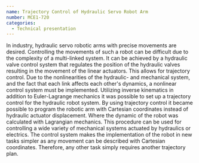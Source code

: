 ```yaml
---
name: Trajectory Control of Hydraulic Servo Robot Arm
number: MCE1-720
categories: 
  - Technical presentation
---
```


In industry, hydraulic servo robotic arms with precise movements are desired. Controlling the movements of such a robot can be difficult due to the complexity of a multi-linked system. It can be achieved by a hydraulic valve control system that regulates the position of the hydraulic valves resulting in the movement of the linear actuators. This allows for trajectory control. Due to the nonlinearities of the hydraulic- and mechanical system, and the fact that each link affects each other's dynamics, a nonlinear control system must be implemented. Utilizing inverse kinematics in addition to Euler-Lagrange mechanics it was possible to set up a trajectory control for the hydraulic robot system. By using trajectory control it became possible to program the robotic arm with Cartesian coordinates instead of hydraulic actuator displacement. Where the dynamic of the robot was calculated with Lagrangian mechanics. This procedure can be used for controlling a wide variety of mechanical systems actuated by hydraulics or electrics. The control system makes the implementation of the robot in new tasks simpler as any movement can be described with Cartesian coordinates. Therefore, any other task simply requires another trajectory plan.
